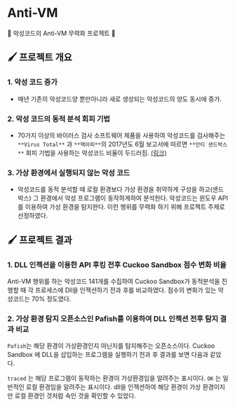 # Anti-VM
🥨 악성코드의 Anti-VM 무력화 프로젝트 🥨

## 🖌️ 프로젝트 개요

### 1. 악성 코드 증가

- 매년 기존의 악성코드양 뿐만아니라 새로 생성되는 악성코드의 양도 동시에 증가.

### 2. 악성 코드의 동적 분석 회피 기법

- 70가지 이상의 바이러스 검사 소프트웨어 제품을 사용하여 악성코드를 검사해주는 `**Virus Total**` 과 `**맥아피**`의 2017년도 6월 보고서에 따르면 `**안티 샌드박스**` 회피 기법을 사용하는 악성코드 비율이 두드러짐. [(링크)](https://www.mcafee.com/enterprise/ko-kr/assets/reports/rp-quarterly-threats-jun-2017.pdf)

### 3. **가상 환경에서 실행되지 않는 악성 코드**

- 악성코드를 동적 분석할 때 로컬 환경보다 가상 환경을 취약하게 구성을 하고(샌드박스) 그 환경에서 악성 프로그램이 동작하게하여 분석한다. 악성코드는 윈도우 API를 이용하여 가상 환경을 탐지한다. 이런 행위를 무력화 하기 위해 프로젝트 주제로 선정하였다.

## 🖌️ 프로젝트 결과

### 1. DLL 인젝션을 이용한 API 후킹 전후 Cuckoo Sandbox 점수 변화 비율

Anti-VM 행위를 하는 악성코드 141개를 수집하여 Cuckoo Sandbox가 동적분석을 진행할 때 각 프로세스에 Dll을 인젝션하기 전과 후를 비교하였다. 점수의 변화가 있는 악성코드는 70% 정도였다.  

### 2. 가상 환경 탐지 오픈소스인 Pafish를 이용하여 DLL 인젝션 전후 탐지 결과 비교

`Pafish`는 해당 환경이 가상환경인지 아닌지를 탐지해주는 오픈소스이다. Cuckoo Sandbox 에 DLL을 삽입하는 프로그램을 실행하기 전과 후 결과를 보면 다음과 같았다.              

`traced` 는 해당 프로그램이 동작하는 환경이 가상환경임을 알려주는 표시이다. `OK` 는 일반적인 로컬 환경임을 알려주는 표시이다. dll을 인젝션하여 해당 환경이 가상 환경이지만 로컬 환경인 것처럼 속인 것을 확인할 수 있었다.
